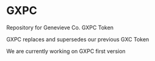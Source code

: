 # GXPC
Repository for Genevieve Co. GXPC Token

GXPC replaces and supersedes our previous GXC Token

We are currently working on GXPC first version

